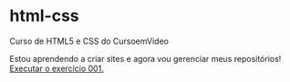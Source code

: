 # html-css
 Curso de HTML5 e CSS do CursoemVideo

Estou aprendendo a criar sites e agora vou gerenciar meus repositórios!
<a href="https://arleypedro.github.io/html-css/exercicios/ex001/index.html">Executar o exercício 001.</a>
